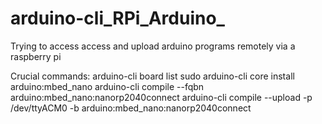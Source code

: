 # arduino-cli_RPi_Arduino_
Trying to access access and upload arduino programs remotely via a raspberry pi

Crucial commands:
arduino-cli board list
sudo arduino-cli core install arduino:mbed_nano
arduino-cli compile --fqbn arduino:mbed_nano:nanorp2040connect
arduino-cli compile --upload -p /dev/ttyACM0 -b arduino:mbed_nano:nanorp2040connect



